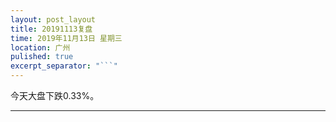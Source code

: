 ```yaml
---
layout: post_layout
title: 20191113复盘
time: 2019年11月13日 星期三
location: 广州
pulished: true
excerpt_separator: "```"
---
```



今天大盘下跌0.33%。

-------------------------------------------------------
